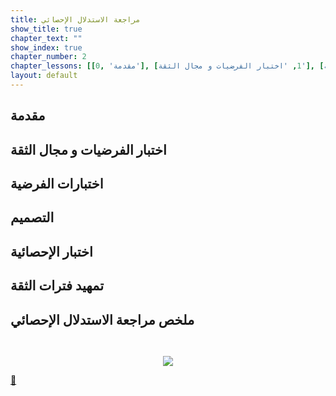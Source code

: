 ```yaml
---
title: مراجعة الاستدلال الإحصائي
show_title: true
chapter_text: ""
show_index: true
chapter_number: 2
chapter_lessons: [[0, 'مقدمة'], [1, 'اختبار الفرضيات و مجال الثقة'], [2, 'اختبارات الفرضية'], [3, 'التصميم'], [4, 'اختبار الإحصائية'], [5, 'تمهيد فترات الثقة'], [6, 'ملخص مراجعة الاستدلال الإحصائي']]
layout: default
---
```


## مقدمة

## اختبار الفرضيات و مجال الثقة

## اختبارات الفرضية

## التصميم

## اختبار الإحصائية


## تمهيد فترات الثقة

## ملخص مراجعة الاستدلال الإحصائي


```python

```
<!-- output of python code to be added in ruby tag -->
```ruby

```



<p align="center"> 
<img src='{{ site.baseurl }}/img/chapter6/viz_quantitative_25_0.png'>
</p>

[📝][link1]

[link1]: https://ar.wikipedia.org/wiki/%D9%85%D8%AC%D8%A7%D9%84_%D8%AB%D9%82%D8%A9
